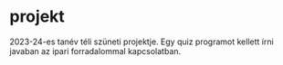 # projekt
2023-24-es tanév téli szüneti projektje.
Egy quiz programot kellett írni javaban az ipari forradalommal kapcsolatban.
